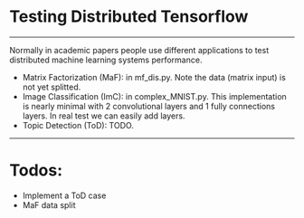 # Testing Distributed Tensorflow

***

Normally in academic papers people use different applications to test distributed machine learning systems performance.

- Matrix Factorization (MaF): in mf_dis.py. Note the data (matrix input) is not yet splitted.
- Image Classification (ImC): in complex_MNIST.py. This implementation is nearly minimal with 2 convolutional layers and 1 fully connections layers. In real test we can easily add layers.
- Topic Detection (ToD): TODO.

***

# Todos:

- Implement a ToD case
- MaF data split

